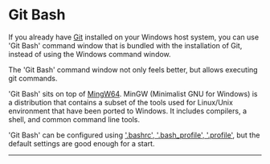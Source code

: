 # Git Bash

If you already have [Git][1] installed on your Windows host system, you can use 'Git Bash' command window
that is bundled with the installation of Git, instead of using the Windows command window.

The 'Git Bash' command window not only feels better, but allows executing git commands.

'Git Bash' sits on top of [MingW64][2]. MinGW (Minimalist GNU for Windows) is a distribution that 
contains a subset of the tools used for Linux/Unix environment that have been ported to Windows. It 
includes compilers, a shell, and common command line tools.

'Git Bash' can be configured using ['.bashrc', '.bash_profile', '.profile'][3], but the default 
settings are good enough for a start.

---

[1]: https://git-scm.com/
[2]: http://www.mingw.org/
[3]: https://superuser.com/questions/405342/mingw-bash-profile
